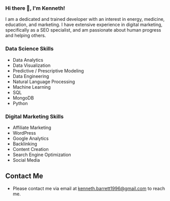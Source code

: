 ### Hi there 👋, I'm Kenneth!


I am a dedicated and trained developer with an interest in energy, medicine, education, and marketing. I have extensive experience in digital marketing, specifically as a SEO specialist, and am passionate about human progress and helping others.

### Data Science Skills
- Data Analytics
- Data Visualization
- Predictive / Prescriptive Modeling
- Data Engineering
- Natural Language Processing
- Machine Learning
- SQL
- MongoDB
- Python

### Digital Marketing Skills
- Affiliate Marketing
- WordPress
- Google Analytics
- Backlinking
- Content Creation
- Search Engine Optimization
- Social Media

## Contact Me
- Please contact me via email at kenneth.barrett1996@gmail.com to reach me.

